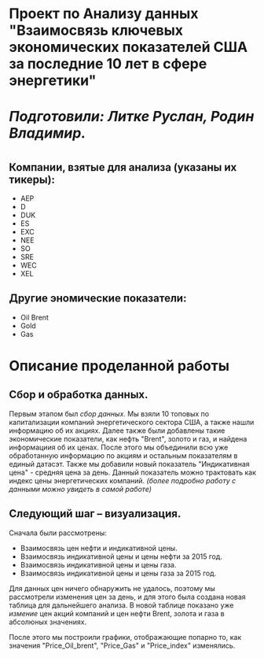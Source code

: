 # Проект по Анализу данных "Взаимосвязь ключевых экономических показателей США за последние 10 лет в сфере энергетики"
#
# _Подготовили: Литке Руслан, Родин Владимир._
#
## Компании, взятые для анализа (указаны их тикеры):
- AEP
- D
- DUK
- ES
- EXC
- NEE
- SO
- SRE 
- WEC
- XEL

## Другие эномические показатели:
- Oil Brent
- Gold
- Gas
#

# Описание проделанной работы
## Cбор и обработка данных.
Первым этапом был _сбор данных_. Мы взяли 10 топовых по капитализации компаний энергетического сектора США, а также нашли информацию об их акциях. Далее также были добавлены такие 
экономические показатели, как нефть "Brent", золото и газ, и найдена информациия об их ценах. После этого мы объединили всю уже обработанную информацию по акциям и остальным показателям в единый датасэт. Также мы добавили новый показатель "Индикативная цена" - средняя цена за день. Данный показатель можно трактовать как индекс цены энергетических компаний.
_(более подробно работу с данными можно увидеть в самой работе)_
## Следующий шаг – визуализация.
Сначала были рассмотрены:
- Взаимосвязь цен нефти и индикативной цены.
- Взаимосвязь индикативной цены и цены нефти за 2015 год.
- Взаимосвязь индикативной цены и цены газа.
- Взаимосвязь индикативной цены и цены газа за 2015 год.

Для данных цен ничего обнаружить не удалось, поэтому мы рассмотрели изменения цен за день, и для этого была создана новая таблица для дальнейшего анализа. В новой таблице показано уже _измение_ цен акций компаний и цен нефти Brent, золота и газа в абсолюных значениях.

После этого мы построили графики, отображающие попарно то, как значения "Price_Oil_brent", "Price_Gas" и "Price_index" изменялись.
